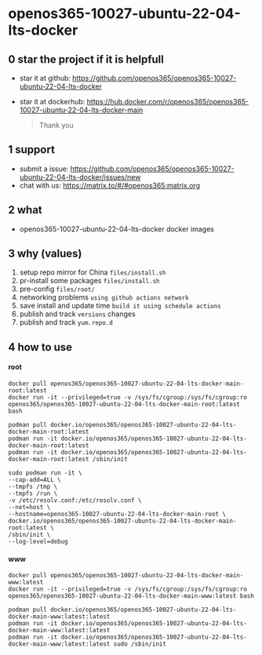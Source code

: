 # openos365-10027-ubuntu-22-04-lts-docker

## 0 star the project if it is helpfull

* star it at github: https://github.com/openos365/openos365-10027-ubuntu-22-04-lts-docker
* star it at dockerhub: https://hub.docker.com/r/openos365/openos365-10027-ubuntu-22-04-lts-docker-main

  > Thank you

## 1 support

* submit a issue: https://github.com/openos365/openos365-10027-ubuntu-22-04-lts-docker/issues/new
* chat with us: https://matrix.to/#/#openos365:matrix.org

## 2 what

* openos365-10027-ubuntu-22-04-lts-docker docker images
  
## 3 why (values)

1. setup repo mirror for China `files/install.sh`
1. pr-install some packages `files/install.sh`
1. pre-config `files/root/`
1. networking problems `using github actions network`
1. save install and update time `build it using schedule actions`
1. publish and track `versions` changes
1. publish and track `yum.repo.d`

## 4 how to use

#### root
```
docker pull openos365/openos365-10027-ubuntu-22-04-lts-docker-main-root:latest
docker run -it --privileged=true -v /sys/fs/cgroup:/sys/fs/cgroup:ro openos365/openos365-10027-ubuntu-22-04-lts-docker-main-root:latest bash

podman pull docker.io/openos365/openos365-10027-ubuntu-22-04-lts-docker-main-root:latest
podman run -it docker.io/openos365/openos365-10027-ubuntu-22-04-lts-docker-main-root:latest
podman run -it docker.io/openos365/openos365-10027-ubuntu-22-04-lts-docker-main-root:latest /sbin/init

sudo podman run -it \
--cap-add=ALL \
--tmpfs /tmp \
--tmpfs /run \
-v /etc/resolv.conf:/etc/resolv.conf \
--net=host \
--hostname=openos365-10027-ubuntu-22-04-lts-docker-main-root \
docker.io/openos365/openos365-10027-ubuntu-22-04-lts-docker-main-root:latest \
/sbin/init \
--log-level=debug

```
#### www

```
docker pull openos365/openos365-10027-ubuntu-22-04-lts-docker-main-www:latest
docker run -it --privileged=true -v /sys/fs/cgroup:/sys/fs/cgroup:ro openos365/openos365-10027-ubuntu-22-04-lts-docker-main-www:latest bash

podman pull docker.io/openos365/openos365-10027-ubuntu-22-04-lts-docker-main-www:latest:latest
podman run -it docker.io/openos365/openos365-10027-ubuntu-22-04-lts-docker-main-www:latest:latest
podman run -it docker.io/openos365/openos365-10027-ubuntu-22-04-lts-docker-main-www:latest:latest sudo /sbin/init
```
